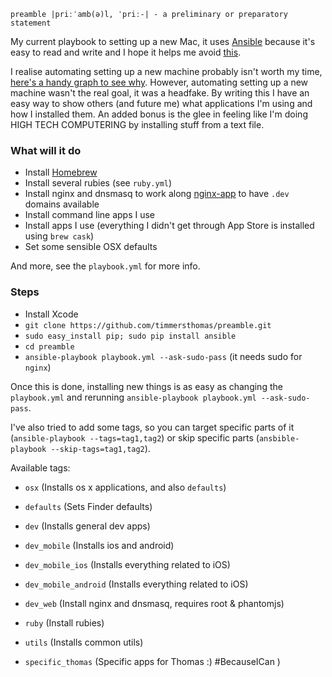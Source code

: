 `preamble |priːˈamb(ə)l, ˈpriː-| - a preliminary or preparatory statement`

My current playbook to setting up a new Mac, it uses [Ansible](http://www.ansible.com/home) because it's easy to read and write and I hope it helps me avoid [this](http://xkcd.com/1319/).

I realise automating setting up a new machine probably isn't worth my time, [here's a handy graph to see why](http://xkcd.com/1205/). However, automating setting up a new machine wasn't the real goal, it was a headfake. By writing this I have an easy way to show others (and future me) what applications I'm using and how I installed them. An added bonus is the glee in feeling like I'm doing HIGH TECH COMPUTERING by installing stuff from a text file.

### What will it do

- Install [Homebrew](http://brew.sh)
- Install several rubies (see `ruby.yml`)
- Install nginx and dnsmasq to work along [nginx-app](https://github.com/reprazent/wak) to have `.dev` domains available
- Install command line apps I use
- Install apps I use (everything I didn't get through App Store is installed using `brew cask`)
- Set some sensible OSX defaults

And more, see the `playbook.yml` for more info.

### Steps

- Install Xcode
- `git clone https://github.com/timmersthomas/preamble.git`
- `sudo easy_install pip; sudo pip install ansible`
- `cd preamble`
- `ansible-playbook playbook.yml --ask-sudo-pass` (it needs sudo for `nginx`)

Once this is done, installing new things is as easy as changing the `playbook.yml` and rerunning `ansible-playbook playbook.yml --ask-sudo-pass`.

I've also tried to add some tags, so you can target specific parts of it (`ansible-playbook --tags=tag1,tag2`) or skip specific parts (`ansbible-playbook --skip-tags=tag1,tag2`).

Available tags:
- `osx` (Installs os x applications, and also `defaults`)
- `defaults` (Sets Finder defaults)

- `dev` (Installs general dev apps)

- `dev_mobile` (Installs ios and android)
- `dev_mobile_ios` (Installs everything related to iOS)
- `dev_mobile_android` (Installs everything related to iOS)
- `dev_web` (Install nginx and dnsmasq, requires root & phantomjs)

- `ruby` (Install rubies)
- `utils` (Installs common utils)

- `specific_thomas` (Specific apps for Thomas :) #BecauseICan )
